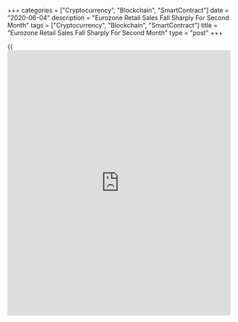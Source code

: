 +++
categories = ["Cryptocurrency", "Blockchain", "SmartContract"]
date = "2020-06-04"
description = "Eurozone Retail Sales Fall Sharply For Second Month"
tags = ["Cryptocurrency", "Blockchain", "SmartContract"]
title = "Eurozone Retail Sales Fall Sharply For Second Month"
type = "post"
+++

{{<iframe id="large-banner" src="https://www.bounty.group/#slide=9.0" width="100%" height="600" scrolling="no" style="border: 0px solid rgb(216, 221, 230); border-radius: 3px;">}}

Eurozone retail sales declined sharply for the second straight month in
April as [coronavirus][1] containment measures weighed on consumer
spending, data from Eurostat showed Thursday.

Retail sales decreased 11.7 percent month-on-month, following an 11.1
percent drop in March. Economists had forecast a monthly decrease of 15
percent. This was the second consecutive fall in sales volume.

Sales of food, drinks and tobacco were down 5.5 percent. At the same
time, automotive fuel sales decreased 27.7 percent and non-food product
sales plunged 17 percent largely reflecting weak clothing and footwear
sales.

On a yearly basis, retail sales volume was down 19.6 percent after
declining 8.8 percent a month ago. Sales were expected to fall 22.3
percent in April.

In the EU27, retail sales volume decreased 11.1 percent from the
previous month and declined 18 percent on a yearly basis in April.

For comments and feedback [contact](https://www.playgroundfx.com/contact/): editorial@rtt[news](https://www.letsplayfx.com/blog/forex-news-website/).com

[Economic News][2]

 **What parts of the world are seeing the best (and worst) economic
performances lately? Click[here][3] to check out our [Econ Scorecard][3]
and find out! See up-to-the-moment [ranking](https://www.playgroundfx.com/blog/crypto-exchange-ranking/)s for the best and worst
performers in [GDP][4], [unemployment rate][5], [inflation][6] and much
more.**

   1. www.rtt[news](https://www.letsplayfx.com/blog/forex-news-website/).com/list/coronavirus.aspx
   2. www.rtt[news](https://www.letsplayfx.com/blog/forex-news-website/).com/Content/EconomicNews.aspx
   3. www.rtt[news](https://www.letsplayfx.com/blog/forex-news-website/).com/economic-scorecard/world-rank/PPI/highest-performance.aspx
   4. www.rtt[news](https://www.letsplayfx.com/blog/forex-news-website/).com/economic-scorecard/world-rank/GDP/highest-performance.aspx
   5. www.rtt[news](https://www.letsplayfx.com/blog/forex-news-website/).com/economic-scorecard/world-rank/unemployment-rate/lowest-performance.aspx
   6. www.rtt[news](https://www.letsplayfx.com/blog/forex-news-website/).com/economic-scorecard/world-rank/CPI/highest-performance.aspx